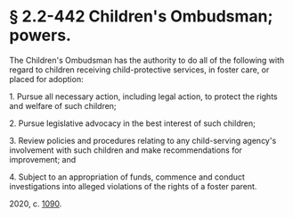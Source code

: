 # § 2.2-442 Children's Ombudsman; powers.

<p>The Children's Ombudsman has the authority to do all of the following with regard to children receiving child-protective services, in foster care, or placed for adoption:</p><p>1. Pursue all necessary action, including legal action, to protect the rights and welfare of such children;</p><p>2. Pursue legislative advocacy in the best interest of such children;</p><p>3. Review policies and procedures relating to any child-serving agency's involvement with such children and make recommendations for improvement; and</p><p>4. Subject to an appropriation of funds, commence and conduct investigations into alleged violations of the rights of a foster parent.</p><p>2020, c. <a href='http://lis.virginia.gov/cgi-bin/legp604.exe?201+ful+CHAP1090'>1090</a>.</p>